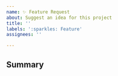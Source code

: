 ```yaml
---
name: ✨ Feature Request
about: Suggest an idea for this project
title: ''
labels: ':sparkles: Feature'
assignees: ''

---
```


## Summary

<!-- Tell us what the suggestion is -->
